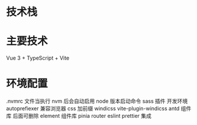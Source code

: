 # 技术栈

# 主要技术

Vue 3 + TypeScript + Vite

# 环境配置

.nvmrc 文件当执行 nvm 后会自动启用 node 版本启动命令
sass 插件 开发环境
autoprefiexer 兼容浏览器 css 加前缀
windicss vite-plugin-windicss
antd 组件库 后面可删除
element 组件库
pinia
router
eslint
prettier 集成
